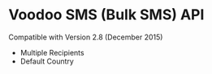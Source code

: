 # Voodoo SMS (Bulk SMS) API

Compatible with Version 2.8 (December 2015)
* Multiple Recipients
* Default Country
